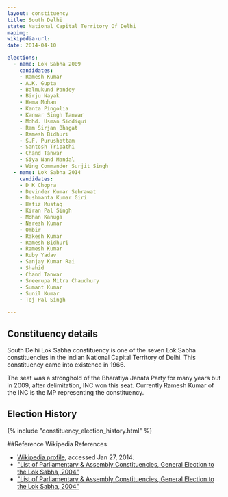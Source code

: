```yaml
---
layout: constituency
title: South Delhi
state: National Capital Territory Of Delhi
mapimg: 
wikipedia-url: 
date: 2014-04-10

elections: 
  - name: Lok Sabha 2009
    candidates: 
    - Ramesh Kumar 
    - A.K. Gupta 
    - Balmukund Pandey 
    - Birju Nayak 
    - Hema Mohan 
    - Kanta Pingolia 
    - Kanwar Singh Tanwar 
    - Mohd. Usman Siddiqui 
    - Ram Sirjan Bhagat 
    - Ramesh Bidhuri 
    - S.F. Purushottam 
    - Santosh Tripathi 
    - Chand Tanwar 
    - Siya Nand Mandal 
    - Wing Commander Surjit Singh  
  - name: Lok Sabha 2014
    candidates: 
    - D K Chopra 
    - Devinder Kumar Sehrawat 
    - Dushmanta Kumar Giri 
    - Hafiz Mustaq 
    - Kiran Pal Singh 
    - Mohan Kanuga 
    - Naresh Kumar 
    - Ombir 
    - Rakesh Kumar 
    - Ramesh Bidhuri 
    - Ramesh Kumar 
    - Ruby Yadav 
    - Sanjay Kumar Rai 
    - Shahid 
    - Chand Tanwar 
    - Sreerupa Mitra Chaudhury 
    - Sumant Kumar 
    - Sunil Kumar 
    - Tej Pal Singh  

---
```


## Constituency details
South Delhi Lok Sabha constituency is one of the seven Lok Sabha constituencies in the Indian National Capital Territory of Delhi. This constituency came into existence in 1966.

The seat was a stronghold of the Bharatiya Janata Party for many years but in 2009, after delimitation, INC won this seat. Currently Ramesh Kumar of the INC is the MP representing the constituency.


## Election History
{% include "constituency_election_history.html" %}

##Reference
Wikipedia References
- [Wikipedia profile]({{page.profile.wikipedia}}), accessed Jan 27, 2014.
- ["List of Parliamentary & Assembly Constituencies, General Election to the Lok Sabha, 2004"][wiki1]
- ["List of Parliamentary & Assembly Constituencies, General Election to the Lok Sabha, 2004"][wiki2]

[wiki1]: http://www.delhi.gov.in/DoIT/DoIT_CEO/parliamentary.pdf
[wiki2]: http://eci.nic.in/eci_main/CurrentElections/CONSOLIDATED_ORDER%20_ECI%20.pdf
